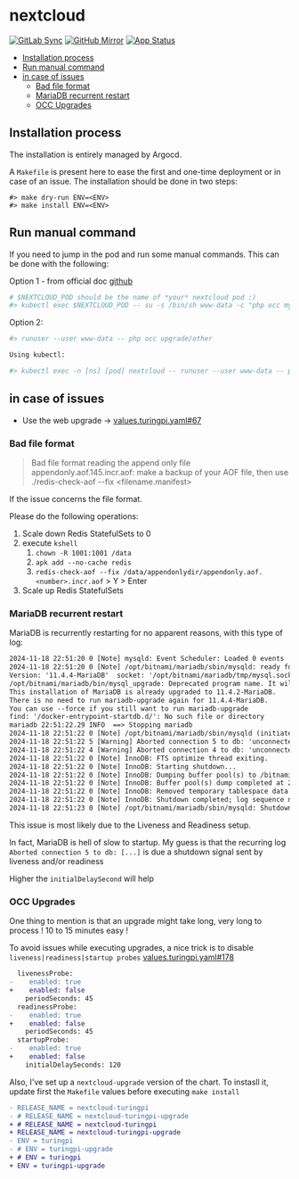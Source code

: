 # nextcloud

[![GitLab Sync](https://img.shields.io/badge/gitlab_sync-nextcloud-blue?style=for-the-badge&logo=gitlab)](https://gitlab-internal.spirit-dev.net/github-mirror/helm-nextcloud) <!-- markdownlint-disable MD041 -->
[![GitHub Mirror](https://img.shields.io/badge/github_mirror-nextcloud-blue?style=for-the-badge&logo=github)](https://github.com/spirit-dev/helm-nextcloud)
[![App Status](https://argocd-internal.spirit-dev.net/api/badge?name=nextcloud-turingpi&revision=true&showAppName=true)](https://argocd-internal.spirit-dev.net/applications/nextcloud-turingpi)

<!--TOC-->

- [Installation process](#installation-process)
- [Run manual command](#run-manual-command)
- [in case of issues](#in-case-of-issues)
  - [Bad file format](#bad-file-format)
  - [MariaDB recurrent restart](#mariadb-recurrent-restart)
  - [OCC Upgrades](#occ-upgrades)

<!--TOC-->

## Installation process

The installation is entirely managed by Argocd.

A `Makefile` is present here to ease the first and one-time deployment or in case of an issue.
The installation should be done in two steps:

```shell
#> make dry-run ENV=<ENV>
#> make install ENV=<ENV>
```

## Run manual command

If you need to jump in the pod and run some manual commands. This can be done with the following:

Option 1 - from official doc [github](https://github.com/nextcloud/helm/blob/main/charts/nextcloud/README.md#running-occ-commands)

```bash
# $NEXTCLOUD_POD should be the name of *your* nextcloud pod :)
#> kubectl exec $NEXTCLOUD_POD -- su -s /bin/sh www-data -c "php occ myocccomand"
```

Option 2:

```bash
#> runuser --user www-data -- php occ upgrade/other

Using kubectl:

#> kubectl exec -n [ns] [pod] nextcloud -- runuser --user www-data -- php occ upgrade/other

```

## in case of issues

- Use the web upgrade -> [values.turingpi.yaml#67](helm/values.turingpi.yaml#67)

### Bad file format

> Bad file format reading the append only file appendonly.aof.145.incr.aof: make a backup of your AOF file, then use ./redis-check-aof --fix <filename.manifest>

If the issue concerns the file format.

Please do the following operations:

1. Scale down Redis StatefulSets to 0
2. execute `kshell`
   1. `chown -R 1001:1001 /data`
   2. `apk add --no-cache redis`
   3. `redis-check-aof --fix /data/appendonlydir/appendonly.aof.<number>.incr.aof` > Y > Enter
3. Scale up Redis StatefulSets

### MariaDB recurrent restart

MariaDB is recurrently restarting for no apparent reasons, with this type of log:

```txt
2024-11-18 22:51:20 0 [Note] mysqld: Event Scheduler: Loaded 0 events
2024-11-18 22:51:20 0 [Note] /opt/bitnami/mariadb/sbin/mysqld: ready for connections.
Version: '11.4.4-MariaDB'  socket: '/opt/bitnami/mariadb/tmp/mysql.sock'  port: 3306  Source distribution
/opt/bitnami/mariadb/bin/mysql_upgrade: Deprecated program name. It will be removed in a future release, use '/opt/bitnami/mariadb/bin/mariadb-upgrade' instead
This installation of MariaDB is already upgraded to 11.4.2-MariaDB.
There is no need to run mariadb-upgrade again for 11.4.4-MariaDB.
You can use --force if you still want to run mariadb-upgrade
find: '/docker-entrypoint-startdb.d/': No such file or directory
mariadb 22:51:22.29 INFO  ==> Stopping mariadb
2024-11-18 22:51:22 0 [Note] /opt/bitnami/mariadb/sbin/mysqld (initiated by: unknown): Normal shutdown
2024-11-18 22:51:22 5 [Warning] Aborted connection 5 to db: 'unconnected' user: 'unauthenticated' host: 'localhost' (This connection closed normally without authentication)
2024-11-18 22:51:22 4 [Warning] Aborted connection 4 to db: 'unconnected' user: 'unauthenticated' host: 'localhost' (This connection closed normally without authentication)
2024-11-18 22:51:22 0 [Note] InnoDB: FTS optimize thread exiting.
2024-11-18 22:51:22 0 [Note] InnoDB: Starting shutdown...
2024-11-18 22:51:22 0 [Note] InnoDB: Dumping buffer pool(s) to /bitnami/mariadb/data/ib_buffer_pool
2024-11-18 22:51:22 0 [Note] InnoDB: Buffer pool(s) dump completed at 241118 22:51:22
2024-11-18 22:51:22 0 [Note] InnoDB: Removed temporary tablespace data file: "./ibtmp1"
2024-11-18 22:51:22 0 [Note] InnoDB: Shutdown completed; log sequence number 374572491; transaction id 1094860
2024-11-18 22:51:23 0 [Note] /opt/bitnami/mariadb/sbin/mysqld: Shutdown complete
```

This issue is most likely due to the Liveness and Readiness setup.

In fact, MariaDB is hell of slow to startup. My guess is that the recurring log `Aborted connection 5 to db: [...]` is due a shutdown signal sent by liveness and/or readiness

Higher the `initialDelaySecond` will help

### OCC Upgrades

One thing to mention is that an upgrade might take long, very long to process ! 10 to 15 minutes easy !

To avoid issues while executing upgrades, a nice trick is to disable `liveness|readiness|startup probes` [values.turingpi.yaml#178](helm/values.turingpi.yaml#178)

```diff
  livenessProbe:
-    enabled: true
+    enabled: false
    periodSeconds: 45
  readinessProbe:
-    enabled: true
+    enabled: false
    periodSeconds: 45
  startupProbe:
-    enabled: true
+    enabled: false
    initialDelaySeconds: 120
```

Also, I've set up a `nextcloud-upgrade` version of the chart.
To instasll it, update first the `Makefile` values before executing `make install`

```diff
- RELEASE_NAME = nextcloud-turingpi
- # RELEASE_NAME = nextcloud-turingpi-upgrade
+ # RELEASE_NAME = nextcloud-turingpi
+ RELEASE_NAME = nextcloud-turingpi-upgrade
- ENV = turingpi
- # ENV = turingpi-upgrade
+ # ENV = turingpi
+ ENV = turingpi-upgrade
```
